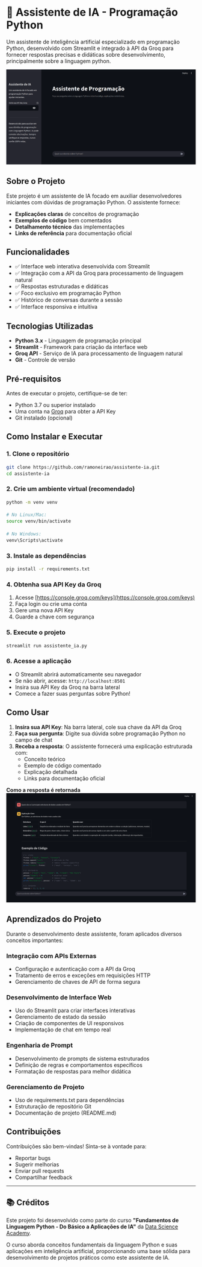 # 🤖 Assistente de IA - Programação Python

Um assistente de inteligência artificial especializado em programação Python, desenvolvido com Streamlit e integrado à API da Groq para fornecer respostas precisas e didáticas sobre desenvolvimento, principalmente sobre a linguagem python.

![Interfasce da aplicação](./images/interface.png)

## Sobre o Projeto

Este projeto é um assistente de IA focado em auxiliar desenvolvedores iniciantes com dúvidas de programação Python. O assistente fornece:

- **Explicações claras** de conceitos de programação
- **Exemplos de código** bem comentados
- **Detalhamento técnico** das implementações
- **Links de referência** para documentação oficial

## Funcionalidades

- ✅ Interface web interativa desenvolvida com Streamlit
- ✅ Integração com a API da Groq para processamento de linguagem natural
- ✅ Respostas estruturadas e didáticas
- ✅ Foco exclusivo em programação Python
- ✅ Histórico de conversas durante a sessão
- ✅ Interface responsiva e intuitiva

## Tecnologias Utilizadas

- **Python 3.x** - Linguagem de programação principal
- **Streamlit** - Framework para criação da interface web
- **Groq API** - Serviço de IA para processamento de linguagem natural
- **Git** - Controle de versão

## Pré-requisitos

Antes de executar o projeto, certifique-se de ter:

- Python 3.7 ou superior instalado
- Uma conta na [Groq](https://console.groq.com/) para obter a API Key
- Git instalado (opcional)

## Como Instalar e Executar

### 1. Clone o repositório
```bash
git clone https://github.com/ramoneirao/assistente-ia.git
cd assistente-ia
```

### 2. Crie um ambiente virtual (recomendado)
```bash
python -m venv venv

# No Linux/Mac:
source venv/bin/activate

# No Windows:
venv\Scripts\activate
```

### 3. Instale as dependências
```bash
pip install -r requirements.txt
```

### 4. Obtenha sua API Key da Groq
1. Acesse [https://console.groq.com/keys](https://console.groq.com/keys)
2. Faça login ou crie uma conta
3. Gere uma nova API Key
4. Guarde a chave com segurança

### 5. Execute o projeto
```bash
streamlit run assistente_ia.py
```

### 6. Acesse a aplicação
- O Streamlit abrirá automaticamente seu navegador
- Se não abrir, acesse: `http://localhost:8501`
- Insira sua API Key da Groq na barra lateral
- Comece a fazer suas perguntas sobre Python!

## Como Usar

1. **Insira sua API Key**: Na barra lateral, cole sua chave da API da Groq
2. **Faça sua pergunta**: Digite sua dúvida sobre programação Python no campo de chat
3. **Receba a resposta**: O assistente fornecerá uma explicação estruturada com:
   - Conceito teórico
   - Exemplo de código comentado
   - Explicação detalhada
   - Links para documentação oficial

**Como a resposta é retornada**
![Exemplo de Uso](./images/resposta.png)

## Aprendizados do Projeto

Durante o desenvolvimento deste assistente, foram aplicados diversos conceitos importantes:

### **Integração com APIs Externas**
- Configuração e autenticação com a API da Groq
- Tratamento de erros e exceções em requisições HTTP
- Gerenciamento de chaves de API de forma segura

### **Desenvolvimento de Interface Web**
- Uso do Streamlit para criar interfaces interativas
- Gerenciamento de estado da sessão
- Criação de componentes de UI responsivos
- Implementação de chat em tempo real

### **Engenharia de Prompt**
- Desenvolvimento de prompts de sistema estruturados
- Definição de regras e comportamentos específicos
- Formatação de respostas para melhor didática

### **Gerenciamento de Projeto**
- Uso de requirements.txt para dependências
- Estruturação de repositório Git
- Documentação de projeto (README.md)

## Contribuições

Contribuições são bem-vindas! Sinta-se à vontade para:

- Reportar bugs
- Sugerir melhorias
- Enviar pull requests
- Compartilhar feedback

---

## 📚 Créditos

Este projeto foi desenvolvido como parte do curso **"Fundamentos de Linguagem Python - Do Básico a Aplicações de IA"** da [Data Science Academy](https://www.datascienceacademy.com.br/).

O curso aborda conceitos fundamentais da linguagem Python e suas aplicações em inteligência artificial, proporcionando uma base sólida para desenvolvimento de projetos práticos como este assistente de IA.
